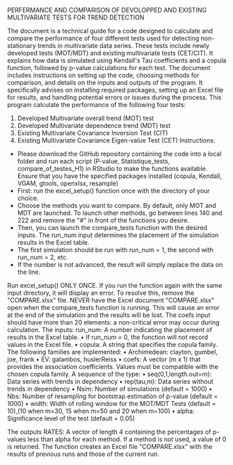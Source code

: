PERFERMANCE AND COMPARISON OF DEVOLOPPED AND EXISTING MULTIVARIATE TESTS FOR TREND DETECTION

The document is a technical guide for a code designed to calculate and compare the performance of four different tests used for detecting non-stationary trends in multivariate data series. These tests include newly developed tests (MOT/MDT) and existing multivariate tests (CET/CIT).                   It explains how data is simulated using Kendall's Tau coefficients and a copula function, followed by p-value calculations for each test. The document includes instructions on setting up the code, choosing methods for comparison, and details on the inputs and outputs of the program. It specifically advises on installing required packages, setting up an Excel file for results, and handling potential errors or issues during the process.
This program calculate the performance of the following four tests:
1.	Developed Multivariate overall trend (MOT) test
2.	Developed Multivariate dependence trend (MDT) test
3.	Existing Multivariate Covariance Inversion Test (CIT) 
4.	Existing Multivariate Covariance Eigen-value Test (CET)
Instructions:
-	Please download the GitHub repository containing the code into a local folder and run each script (P-value, Statistique_tests, compare_of_testes_H1) in RStudio to make the functions available. Ensure that you have the specified packages installed (copula, Kendall, VGAM, gtools, openxlsx, resample)
-	First: run the excel_setup() function once with the directory of your choice.
-	Choose the methods you want to compare. By default, only MOT and MDT are launched. To launch other methods, go between lines 140 and 222 and remove the "#" in front of the functions you desire.
-	Then, you can launch the compare_tests function with the desired inputs. The run_num input determines the placement of the simulation results in the Excel table.
-	The first simulation should be run with run_num = 1, the second with run_num = 2, etc.
-	If the number is not advanced, the result will simply replace the data on the line.

Run excel_setup() ONLY ONCE. If you run the function again with the same input directory, it will display an error. To resolve this, remove the "COMPARE.xlsx" file.
NEVER have the Excel document "COMPARE.xlsx" open when the compare_tests function is running. This will cause an error at the end of the simulation and the results will be lost.
The coefs input should have more than 20 elements: a non-critical error may occur during calculation.
The inputs:
run_num: A number indicating the placement of results in the Excel table.
•	If run_num = 0, the function will not record values in the Excel file.
•	copula: A string that specifies the copula family. The following families are implemented:
•	Archimedean: clayton, gumbel, joe, frank
•	EV: galambos, huslerReiss
•	coefs: A vector (m x 1) that provides the association coefficients. Values must be compatible with the chosen copula family. A sequence of the type:
•	seq(0,1,length.out=m): Data series with trends in dependency
•	rep(tau,m): Data series without trends in dependency
•	Nsim: Number of simulations (default = 1000)
•	Nbs: Number of resampling for bootstrap estimation of p-value (default = 1000)
•	width: Width of rolling window for the MOT/MDT Tests (default = 10),(10 when m=30, 15 when m=50 and 20 when m=100)
•	alpha: Significance level of the test (default = 0.05)

The outputs 
RATES: A vector of length 4 containing the percentages of p-values less than alpha for each method. If a method is not used, a value of 0 is returned.
The function creates an Excel file "COMPARE.xlsx" with the results of previous runs and those of the current run.
